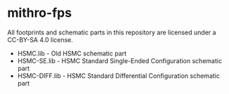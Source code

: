 # mithro-fps
All footprints and schematic parts in this repository are licensed under a CC-BY-SA 4.0 license.

* HSMC.lib - Old HSMC schematic part
* HSMC-SE.lib - HSMC Standard Single-Ended Configuration schematic part
* HSMC-DIFF.lib - HSMC Standard Differential Configuration schematic part
